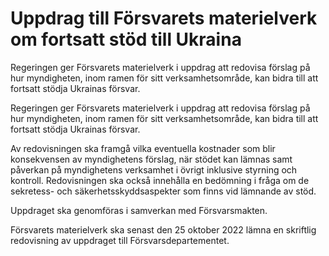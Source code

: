 # Uppdrag till Försvarets materielverk om fortsatt stöd till Ukraina

Regeringen ger Försvarets materielverk i uppdrag att redovisa förslag på hur myndigheten, inom ramen för sitt verksamhetsområde, kan bidra till att fortsatt stödja Ukrainas försvar.

Regeringen ger Försvarets materielverk i uppdrag att redovisa förslag på hur myndigheten, inom ramen för sitt verksamhetsområde, kan bidra till att fortsatt stödja Ukrainas försvar.

Av redovisningen ska framgå vilka eventuella kostnader som blir
konsekvensen av myndighetens förslag, när stödet kan lämnas samt påverkan på myndighetens verksamhet i övrigt inklusive styrning och kontroll. Redovisningen ska också innehålla en bedömning i fråga om de sekretess- och säkerhetsskyddsaspekter som finns vid lämnande av stöd.

Uppdraget ska genomföras i samverkan med Försvarsmakten.

Försvarets materielverk ska senast den 25 oktober 2022 lämna en skriftlig redovisning av uppdraget till Försvarsdepartementet.
